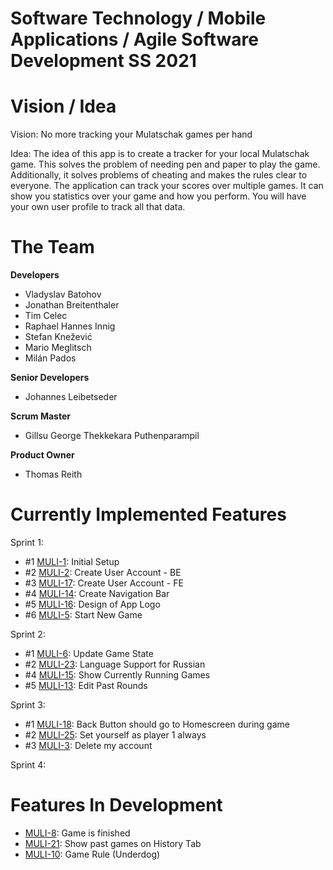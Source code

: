 # Software Technology / Mobile Applications / Agile Software Development SS 2021

# Vision / Idea
Vision: No more tracking your Mulatschak games per hand

Idea: The idea of this app is to create a tracker for your local Mulatschak game. This solves the problem of needing pen and paper to play the game. Additionally, it solves problems of cheating and makes the rules clear to everyone.
The application can track your scores over multiple games. It can show you statistics over your game and how you perform.
You will have your own user profile to track all that data.

# The Team

**Developers**
- Vladyslav Batohov
- Jonathan Breitenthaler
- Tim Celec
- Raphael Hannes Innig
- Stefan Knežević
- Mario Meglitsch
- Milán Pados

**Senior Developers**
- Johannes Leibetseder

**Scrum Master**
- Gillsu George Thekkekara Puthenparampil

**Product Owner**
- Thomas Reith




# Currently Implemented Features

Sprint 1:
- \#1 [MULI-1](https://github.com/sw21-tug/Team_29/issues/1): Initial Setup
- \#2 [MULI-2](https://github.com/sw21-tug/Team_29/issues/2): Create User Account - BE
- \#3 [MULI-17](https://github.com/sw21-tug/Team_29/issues/22): Create User Account - FE
- \#4 [MULI-14](https://github.com/sw21-tug/Team_29/issues/14): Create Navigation Bar
- \#5 [MULI-16](https://github.com/sw21-tug/Team_29/issues/16): Design of App Logo
- \#6 [MULI-5](https://github.com/sw21-tug/Team_29/issues/5): Start New Game

Sprint 2:

- \#1 [MULI-6](https://github.com/sw21-tug/Team_29/issues/6): Update Game State
- \#2 [MULI-23](https://github.com/sw21-tug/Team_29/issues/33): Language Support for Russian
- \#4 [MULI-15](https://github.com/sw21-tug/Team_29/issues/15): Show Currently Running Games
- \#5 [MULI-13](https://github.com/sw21-tug/Team_29/issues/13): Edit Past Rounds

Sprint 3:
- \#1 [MULI-18](https://github.com/sw21-tug/Team_29/issues/28): Back Button should go to Homescreen during game
- \#2 [MULI-25](https://github.com/sw21-tug/Team_29/issues/45): Set yourself as player 1 always
- \#3 [MULI-3](https://github.com/sw21-tug/Team_29/issues/3): Delete my account

Sprint 4:

# Features In Development

- [MULI-8](https://github.com/sw21-tug/Team_29/issues/8): Game is finished
- [MULI-21](https://github.com/sw21-tug/Team_29/issues/31): Show past games on History Tab
- [MULI-10](https://github.com/sw21-tug/Team_29/issues/10): Game Rule (Underdog)
